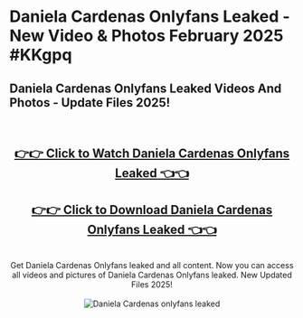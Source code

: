 # Daniela Cardenas Onlyfans Leaked - New Video & Photos February 2025 #KKgpq

<h2>Daniela Cardenas Onlyfans Leaked Videos And Photos - Update Files 2025!</h2>
<br>
<div align="center">
<h2><a href="https://porncheck.live/?utm_source=danielacardenas&utm_medium=git182&utm_content=newban" rel="nofollow">👉👉 Click to Watch Daniela Cardenas Onlyfans Leaked 👈👈</a></h2>
<h2><a href="https://porncheck.live/?utm_source=danielacardenas&utm_medium=git182&utm_content=newban" rel="nofollow">👉👉 Click to Download Daniela Cardenas Onlyfans Leaked 👈👈</a></h2>
<br>
Get Daniela Cardenas Onlyfans leaked and all content. Now you can access all videos and pictures of Daniela Cardenas Onlyfans leaked. New Updated Files 2025!
<br>
<br>
<a href="https://porncheck.live/?utm_source=danielacardenas&utm_medium=git182&utm_content=newban" rel="nofollow" data-target="animated-image.originalLink"><img src="https://i.ibb.co/bMWrY6b1/banner2.png" alt="Daniela Cardenas onlyfans leaked" style="max-width: 100%; display: inline-block;" data-target="animated-image.originalImage"></a>
</div>
<br>

